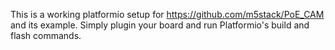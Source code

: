 This is a working platformio setup for https://github.com/m5stack/PoE_CAM and its example. 
Simply plugin your board and run Platformio's build and flash commands. 
